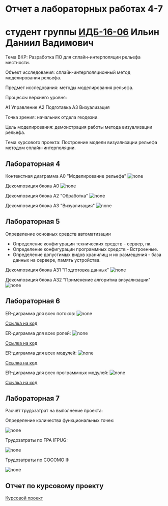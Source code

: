 # Отчет а лабораторных работах 4-7
# студент группы [ИДБ-16-06](https://github.com/stankin/design-2018/wiki/list-idb-16-06) Ильин Даниил Вадимович

Тема ВКР: Разработка ПО для сплайн-интерполяции рельефа местности.

Объект исследования: сплайн-интерполяционный метод моделирования рельефа.

Предмет исследования: методы моделирования рельефа.

Процессы верхнего уровня:

А1 Управление А2 Подготавка А3 Визуализация

Точка зрения: начальник отдела геодезии.

Цель моделирования: демонстрация работы метода визуализации рельефа.

Тема курсового проекта: Построение модели визуализации рельефа методом сплайн-интерполяции.

## Лабораторная 4

Контекстная диаграмма А0 "Моделирование рельефа"
![none](https://github.com/Daniil-Ilin/Kursovaja-Ilin.github.io/blob/master/01_A0.png)

Декомпозиция блока А0
![none](https://github.com/Daniil-Ilin/Kursovaja-Ilin.github.io/blob/master/02_A0.png)

Декомпозиция блока А2 "Обработка"
![none](https://github.com/Daniil-Ilin/Kursovaja-Ilin.github.io/blob/master/03_A2-2.png)

Декомпозиция блока А3 "Визуализация"
![none](https://github.com/Daniil-Ilin/Kursovaja-Ilin.github.io/blob/master/04_A3-2.png)

## Лабораторная 5

Определение основных средств автоматизации
* Определение конфигурации технических средств - сервер, пк.
* Определение конфигурации программных средств - Встроенные.
* Определение допустимых видов хранилищ и их размещения - база данных на сервере, память устройства.

Декомпозиция блока А31 "Подготовка данных"
![none](https://github.com/Daniil-Ilin/Kursovaja-Ilin.github.io/blob/master/05_A31-2.png)

Декомпозиция блока А32 "Применение алгоритма визуализации"
![none](https://github.com/Daniil-Ilin/Kursovaja-Ilin.github.io/blob/master/06_A32.png)

## Лабораторная 6

ER-диграмма для всех потоков:
![none](https://github.com/Daniil-Ilin/Kursovaja-Ilin.github.io/blob/master/L6-1.png)

[Ссылка на код](https://github.com/Daniil-Ilin/Kursovaja-Ilin.github.io/blob/master/L6-1.txt)

ER-диграмма для всех ролей:
![none](https://github.com/Daniil-Ilin/Kursovaja-Ilin.github.io/blob/master/L6-2.png)

[Ссылка на код](https://github.com/Daniil-Ilin/Kursovaja-Ilin.github.io/blob/master/L6-2.txt)

ER-диграмма для всех модулей:
![none](https://github.com/Daniil-Ilin/Kursovaja-Ilin.github.io/blob/master/L6-3(2).png)

[Ссылка на код](https://github.com/Daniil-Ilin/Kursovaja-Ilin.github.io/blob/master/L6-3.txt)

ER-диграмма для всех программных модулей:
![none](https://github.com/Daniil-Ilin/Kursovaja-Ilin.github.io/blob/master/L6-4.png)

[Ссылка на код](https://github.com/Daniil-Ilin/Kursovaja-Ilin.github.io/blob/master/L6-4.txt)

## Лабораторная 7

Расчёт трудозатрат на выполнение проекта:

Определение количества функциональных точек:

![none](https://github.com/Daniil-Ilin/Kursovaja-Ilin.github.io/blob/master/L7-1.png)

Трудозатраты по FPA IFPUG:

![none](https://github.com/Daniil-Ilin/Kursovaja-Ilin.github.io/blob/master/L7-2.png)

Трудозатраты по COCOMO II:

![none](https://github.com/Daniil-Ilin/Kursovaja-Ilin.github.io/blob/master/L7-3.png)


## Отчет по курсовому проекту

[Курсовой проект](https://github.com/Daniil-Ilin/Kursovaja-Ilin.github.io/blob/master/%D0%9A%D1%83%D1%80%D1%81%D0%BE%D0%B2%D0%B0%D1%8F%20%D0%98%D0%BB%D1%8C%D0%B8%D0%BD%20%D0%98%D0%94%D0%91-16-06.docx)

